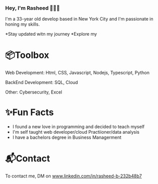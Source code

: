 

<!--
**Ra-dakidd/Ra-dakidd** is a ✨ _special_ ✨ repository because its `README.md` (this file) appears on your GitHub profile.

Here are some ideas to get you started:

- 🔭 I’m currently working on ...
- 🌱 I’m currently learning ...
- 👯 I’m looking to collaborate on ...
- 🤔 I’m looking for help with ...
- 💬 Ask me about ...
- 📫 How to reach me: ...
- 😄 Pronouns: ...
- ⚡ Fun fact: ...
-->

### Hey, I'm Rasheed 👋🏾😊

I'm a 33-year old develop based in New York City and I'm passionate in honing my skills.

  *Stay updated witn my journey
  *Explore my

# 📦Toolbox

Web Development: Html, CSS, Javascript, Nodejs, Typescript, Python

BackEnd Development: SQL, Cloud

Other: Cybersecurity, Excel

# ✨Fun Facts

  * I found a new love in programming and decided to teach myself
  * I'm self taught web developer/cloud Practiioner/data analysis
  * I have a bachelors degree in Business Managerment
  

# 📬Contact

To contact me, DM on www.linkedin.com/in/rasheed-b-232b48b7
